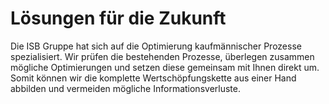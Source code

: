 # Lösungen für die Zukunft

Die ISB Gruppe hat sich auf die Optimierung kaufmännischer Prozesse spezialisiert. Wir prüfen die bestehenden Prozesse, überlegen zusammen mögliche Optimierungen und setzen diese gemeinsam mit Ihnen direkt um. Somit können wir die komplette Wertschöpfungskette aus einer Hand abbilden und vermeiden mögliche Informationsverluste.
